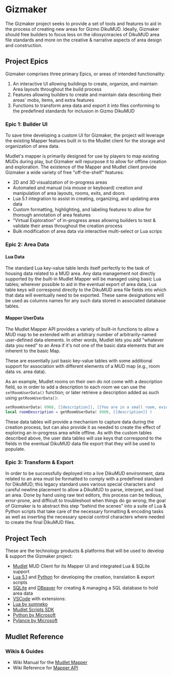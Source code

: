 # Gizmaker
The Gizmaker project seeks to provide a set of tools and features to aid in the process of creating new areas for Gizmo DikuMUD. Ideally, Gizmaker should free builders to focus less on the idiosycnracies of DikuMUD area file standards and more on the creative & narrative aspects of area design and construction.

## Project Epics
Gizmaker comprises three primary Epics, or areas of intended functionality:

1. An interactive UI allowing buildings to create, organize, and maintain Area layouts throughout the build process
2. Features allowing builders to create and maintain data describing their areas' mobs, items, and extra features
3. Functions to transform area data and export it into files conforming to the predefined standards for inclusion in Gizmo DikuMUD

### Epic 1: Builder UI
To save time developing a custom UI for Gizmaker, the project will leverage the existing Mapper features built in to the Mudlet client for the storage and organization of area data.

Mudlet's mapper is primarily designed for use by players to map existing MUDs during play, but Gizmaker will repurpose it to allow for offline creation and exploration. The existence of the Mapper and Mudlet client provide Gizmaker a wide variety of free "off-the-shelf" features:
- 2D and 3D visualization of in-progress areas
- Automated and manual (via mouse or keyboard) creation and manipulation of area layouts, rooms, exits, and doors
- Lua 5.1 integration to assist in creating, organizing, and updating area data
- Custom formatting, highlighting, and labeling features to allow for thorough annotation of area features
- "Virtual Exploration" of in-progress areas allowing builders to test & validate their areas throughout the creation process
- Bulk modification of area data via interactive multi-select or Lua scrips

### Epic 2: Area Data

#### Lua Data
The standard Lua key-value table lends itself perfectly to the task of housing data related to a MUD area. Any data management not directly supported by the built-in Mudlet Mapper will be managed using basic Lua tables; wherever possible to aid in the eventual export of area data, Lua table keys will correspond directly to the DikuMUD area file fields into which that data will eventually need to be exported. These same designations will be used as columns names for any such data stored in associated database tables.

#### Mapper UserData
The Mudlet Mapper API provides a variety of built-in functions to allow a MUD map to be extended with an arbitrary number of arbitrarily-named user-defined data elements. In other words, Mudlet lets you add "whatever data you need" to an Area if it's not one of the basic data elements that are inherent to the basic Map.

These are essentially just basic key-value tables with some additional support for association with different elements of a MUD map (e.g., room data vs. area data).

As an example, Mudlet rooms on their own do not come with a description field, so in order to add a description to each room we can use the `setRoomUserData()` function; or later retrieve a description added as such using `getRoomUserData()`:

```lua
setRoomUserData( 8908, [[description]], [[You are in a small room, evidently meant for guards]] )
local roomDescription = getRoomUserData( 8908, [[description]] )
```

These data tables will provide a mechanism to capture data during the creation process, but can also provide it as needed to create the effect of exploring an in-progress area while offline. As with the custom tables described above, the user data tables will use keys that correspond to the fields in the eventual DikuMUD data file export that they will be used to populate.

### Epic 3: Transform & Export
In order to be successfully deployed into a live DikuMUD environment, data related to an area must be formatted to comply with a predefined standard for DikuMUD; this legacy standard uses various special characters and careful newline placement to allow a DikuMUD to parse, interpret, and load an area. Done by hand using raw text editors, this process can be tedious, error-prone, and difficult to troubleshoot when things do go wrong; the goal of Gizmaker is to abstract this step "behind the scenes" into a suite of Lua & Python scripts that take care of the necessary formatting & encoding tasks as well as inserting the necessary special control characters where needed to create the final DikuMUD files.

## Project Tech
These are the technology products & platforms that will be used to develop & support the Gizmaker project:
- [Mudlet](https://www.mudlet.org/) MUD Client for its Mapper UI and integrated Lua & SQLite support
- [Lua 5.1](https://www.lua.org/manual/5.1/) and [Python](https://www.python.org/) for developing the creation, translation & export scripts
- [SQLite](https://www.sqlite.org/) and [DBeaver](https://dbeaver.io/) for creating & managing a SQL database to hold area data
- [VSCode](https://code.visualstudio.com/) with extensions:
- [Lua by sumneko](https://github.com/LuaLS/lua-language-server)
- [Mudlet Scripts SDK](https://github.com/Delwing/mudlet-scripts-sdk)
- [Python by Microsoft](https://github.com/Microsoft/vscode-python)
- [Pylance by Microsoft](https://github.com/microsoft/pylance-release)

## Mudlet Reference
### Wikis & Guides
- Wiki Manual for the [Mudlet Mapper](https://wiki.mudlet.org/w/Manual:Mapper)
- Wiki Reference for [Mapper API](https://wiki.mudlet.org/w/Manual:Mapper_Functions)
